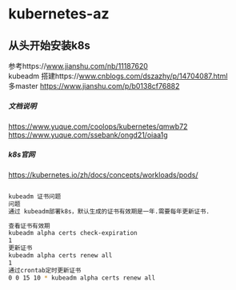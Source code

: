 # kubernetes-az
## 从头开始安装k8s
参考https://www.jianshu.com/nb/11187620<br/>
kubeadm 搭建https://www.cnblogs.com/dszazhy/p/14704087.html<br/>
多master https://www.jianshu.com/p/b0138cf76882<br/>
##### 文档说明
https://www.yuque.com/coolops/kubernetes/qmwb72 <br/>
https://www.yuque.com/ssebank/ongd21/oiaa1g <br/>
##### k8s官网
https://kubernetes.io/zh/docs/concepts/workloads/pods/

```bash

kubeadm 证书问题
问题
通过 kubeadm部署k8s，默认生成的证书有效期是一年.需要每年更新证书.

查看证书有效期
kubeadm alpha certs check-expiration
1
更新证书
kubeadm alpha certs renew all
1
通过crontab定时更新证书
0 0 15 10 * kubeadm alpha certs renew all
```
